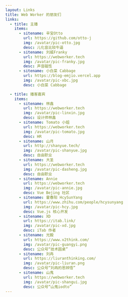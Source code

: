 ```yaml
---
layout: Links
title: Web Worker 的朋友们
links:
  - title: 主播
    items:
      - sitename: 辛宝Otto
        url: https://github.com/otto-j
        img: /avatar/pic-otto.jpg
        desc: 儿化音比较牛逼
      - sitename: 刘威Franky
        url: https://webworker.tech
        img: /avatar/pic-franky.jpg
        desc: 声音磁性
      - sitename: 小白菜 Cabbage
        url: https://blog-emjio.vercel.app
        img: /avatar/pic-xbc.jpg
        desc: 小白菜 Cabbage

  - title: 播客嘉宾
    items:
      - sitename: 林鑫
        url: https://webworker.tech
        img: /avatar/pic-linxin.jpg
        desc: 设计师林鑫
      - sitename: Tomato 小姐
        url: https://webworker.tech
        img: /avatar/pic-tomato.jpg
        desc: HR
      - sitename: 山月
        url: http://shanyue.tech/
        img: /avatar/pic-shanyue.jpg
        desc: 自由职业
      - sitename: 大圣
        url: https://webworker.tech
        img: /avatar/pic-dasheng.jpg
        desc: 自由职业
      - sitename: Annie
        url: https://webworker.tech
        img: /avatar/pic-annie.jpg
        desc: Vue Bejing 社区
      - sitename: 霍春阳 HcySunYang
        url: https://www.zhihu.com/people/hcysunyang
        img: /avatar/pic-hcy.jpg
        desc: Vue.js 核心开发
      - sitename: XD
        url: https://itab.link/
        img: /avatar/pic-xd.jpg
        desc: iTab 作者
      - sitename: 光毅
        url: https://www.v2think.com/
        img: /avatar/pic-guangyi.png
        desc: 公众号“技术圆桌”
      - sitename: 刘冉
        url: https://liuranthinking.com/
        img: /avatar/pic-liuran.png
        desc: 公众号“刘冉的思辨悟”
      - sitename: 山鬼
        url: https://webworker.tech
        img: /avatar/pic-shangui.jpg
        desc: 公众号“山鬼iodto”
---
```

